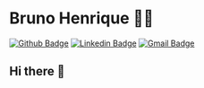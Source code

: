 # Bruno Henrique 👨‍💻

[![Github Badge](https://img.shields.io/badge/-Github-000?style=flat-square&logo=Github&logoColor=white&link=https://github.com/brunoJSX)](https://github.com/brunoJSX)
[![Linkedin Badge](https://img.shields.io/badge/-LinkedIn-blue?style=flat-square&logo=Linkedin&logoColor=white&link=https://www.linkedin.com/in/brunojsx)](https://www.linkedin.com/in/brunojsx)
[![Gmail Badge](https://img.shields.io/badge/-Gmail-c14438?style=flat-square&logo=Gmail&logoColor=white&link=mailto:bruno28dpvat@gmail.com)](mailto:bruno28dpvat@gmail.com)

## Hi there 👋  
